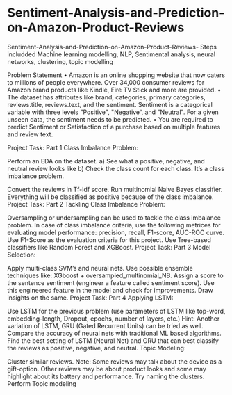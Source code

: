 # Sentiment-Analysis-and-Prediction-on-Amazon-Product-Reviews
Sentiment-Analysis-and-Prediction-on-Amazon-Product-Reviews-
Steps includded Machine learning modelling, NLP, Sentimental analysis, neural networks, clustering, topic modelling

Problem Statement
• Amazon is an online shopping website that now caters to millions of people everywhere. Over 34,000 consumer reviews for Amazon brand products like Kindle, Fire TV Stick and more are provided. • The dataset has attributes like brand, categories, primary categories, reviews.title, reviews.text, and the sentiment. Sentiment is a categorical variable with three levels "Positive", "Negative“, and "Neutral". For a given unseen data, the sentiment needs to be predicted. • You are required to predict Sentiment or Satisfaction of a purchase based on multiple features and review text.

Project Task: Part 1
Class Imbalance Problem:

Perform an EDA on the dataset. a) See what a positive, negative, and neutral review looks like
b) Check the class count for each class. It’s a class imbalance problem.

Convert the reviews in Tf-Idf score.
Run multinomial Naive Bayes classifier. Everything will be classified as positive because of the class imbalance.
Project Task: Part 2
Tackling Class Imbalance Problem:

Oversampling or undersampling can be used to tackle the class imbalance problem.
In case of class imbalance criteria, use the following metrices for evaluating model performance: precision, recall, F1-score, AUC-ROC curve. Use F1-Score as the evaluation criteria for this project.
Use Tree-based classifiers like Random Forest and XGBoost.
Project Task: Part 3
Model Selection:

Apply multi-class SVM’s and neural nets.
Use possible ensemble techniques like: XGboost + oversampled_multinomial_NB.
Assign a score to the sentence sentiment (engineer a feature called sentiment score). Use this engineered feature in the model and check for improvements. Draw insights on the same.
Project Task: Part 4
Applying LSTM:

Use LSTM for the previous problem (use parameters of LSTM like top-word, embedding-length, Dropout, epochs, number of layers, etc.) Hint: Another variation of LSTM, GRU (Gated Recurrent Units) can be tried as well.
Compare the accuracy of neural nets with traditional ML based algorithms.
Find the best setting of LSTM (Neural Net) and GRU that can best classify the reviews as positive, negative, and neutral.
Topic Modeling:

Cluster similar reviews. Note: Some reviews may talk about the device as a gift-option. Other reviews may be about product looks and some may highlight about its battery and performance. Try naming the clusters.
Perform Topic modeling
